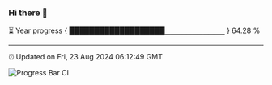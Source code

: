 ### Hi there 👋

⏳ Year progress { ███████████████████▁▁▁▁▁▁▁▁▁▁▁ } 64.28 %

---

⏰ Updated on Fri, 23 Aug 2024 06:12:49 GMT

![Progress Bar CI](https://github.com/Shyam-Makwana/GitHub-Actions-Demo/workflows/Progress%20Bar%20CI/badge.svg)
